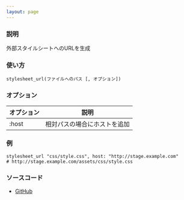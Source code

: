 ```yaml
---
layout: page
---
```

### 説明
外部スタイルシートへのURLを生成

### 使い方
    stylesheet_url(ファイルへのパス [, オプション])

### オプション

オプション          | 説明
---------------|----------------
:host          | 相対パスの場合にホストを追加

### 例
    stylesheet_url "css/style.css", host: "http://stage.example.com"
    # http://stage.example.com/assets/css/style.css


### ソースコード
* [GitHub](https://github.com/rails/rails/blob/f33d52c95217212cbacc8d5e44b5a8e3cdc6f5b3/actionview/lib/action_view/helpers/asset_url_helper.rb#L357)